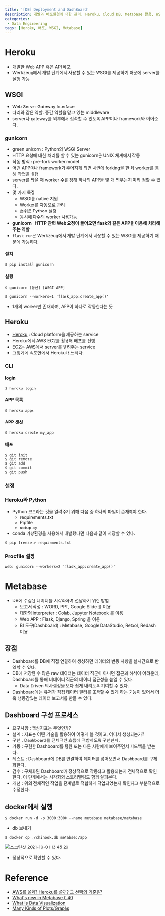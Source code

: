 ```yaml
---
title: '[DE] Deployment and DashBoard'
description: 개발과 배포환경에 대한 관리, Heroku, Cloud DB, Metabase 활용, WSGI
categories:
 - Data Engineering
tags: [Heroku, 배포, WSGI, Metabase]
---
```


# Heroku
- 개발한 Web APP 혹은 API 배포
- Werkzeug에서 개발 단계에서 사용할 수 있는 WSGI를 제공하기 때문에 server를 실행 가능

## WSGI
- Web Server Gateway Interface
- 다리와 같은 역할. 중간 역할을 맡고 있는 middleware
- server나 gateway를 외부에서 접속할 수 있도록 APP이나 framework와 이어준다.

### gunicorn
- green unicorn : Python의 WSGI Server
- HTTP 요청에 대한 처리를 할 수 있는 gunicorn은 UNIX 체계에서 작동
- 작동 방식 : pre-fork worker model
- 어떤 APP이나 framework가 주어지게 되면 사전에 forking을 한 뒤 worker를 통해 작업을 실행
- server를 띄울 때 worker 수를 정해 하나의 APP을 몇 개 띄우는지 미리 정할 수 있다.
- 몇 가지 특징
  - WSGI를 native 지원
  - Worker를 자동으로 관리
  - 손쉬운 Python 설정
  - 동시에 다수의 worker 사용가능
- **gunicorn : HTTP 관련 Web 요청이 들어오면 flask와 같은 APP을 이용해 처리해주는 역할**
- `flask run`은 Werkzeug에서 개발 단계에서 사용할 수 있는 WSGI를 제공하기 때문에 가능하다.

#### 설치

```
$ pip install gunicorn
```

#### 실행

```
$ gunicorn [옵션] [WSGI APP]

$ gunicorn --workers=1 'flask_app:create_app()'
```

- 1개의 worker만 존재하며, APP이 하나로 작동한다는 뜻

## Heroku
- [Heroku](https://dashboard.heroku.com/) : Cloud platform을 제공하는 service
- Heroku에서 AWS EC2를 활용해 배포를 진행
- EC2는 AWS에서 server를 빌려주는 service
- 그렇기에 속도면에서 Heroku가 느리다.

### CLI

#### login

```
$ heroku login
```

#### APP 목록

```
$ heroku apps
```

#### APP 생성

```
$ heroku create my_app
```

#### 배포

```
$ git init
$ git remote
$ git add
$ git commit
$ git push
```

### 설정

### Heroku와 Python
- Python 코드라는 것을 알려주기 위해 다음 중 하나의 파일이 존재해야 한다.
  - requirements.txt
  - Pipfile
  - setup.py
- conda 가상환경을 사용해서 개발했다면 다음과 같이 저장할 수 있다.

```
$ pip freeze > requirments.txt
```

### Procfile 설정

```
web: gunicorn --workers=2 'flask_app:create_app()'
```

# Metabase
- DB에 수집된 데이터를 시각화하여 전달하기 위한 방법
  - 보고서 작성 : WORD, PPT, Google Slide 를 이용
  - 대화형 interpreter : Colab, Jupyter Notebook 를 이용
  - Web APP : Flask, Django, Spring 을 이용
  - BI 도구(Dashboard) : Metabase, Google DataStudio, Retool, Redash 이용

## 장점
- Dashboard를 DB에 직접 연결하여 생성하면 데이터의 변동 사항을 실시간으로 반영할 수 있다.
- DB에 저장된 수 많은 raw 데이터는 데이터 직군이 아니면 접근과 해석이 어려운데, Dashboard를 통해 비데이터 직군의 데이터 접근성을 높일 수 있다.
  - Data Driven 의사결정을 보다 쉽게 내리도록 기여할 수 있다.
- Dashboard에는 유저가 직접 데이터 필터를 조작할 수 있게 하는 기능이 있어서 더욱 생동감있는 데이터 보고서를 만들 수 있다.

## Dashboard 구성 프로세스
- 요구사항 : 핵심지표는 무엇인가?
- 설계 : 지표는 어떤 기술을 활용하여 어떻게 볼 것이고, 어디서 생성되는가?
- 구현 : Dashboard를 전체적인 흐름에 적합하도록 구현한다.
- 가동 : 구현한 Dashboard를 팀원 또는 다른 사람에게 보여주면서 피드백을 받는다.
- 테스트 : Dashboard에 DB를 연결하여 데이터를 넣어보면서 Dashboard를 구체화한다.
- 검수 : 구체화된 Dashboard가 정상적으로 작동되고 활용되는지 전체적으로 확인한다. 이 단계에서는 시각화와 스토리텔링도 함께 살펴본다.
- 개선 : 위의 전체적인 작업을 단계별로 적합하게 작업되었는지 확인하고 부분적으로 수정한다.

## docker에서 실행

```
$ docker run -d -p 3000:3000 --name metabase metabase/metabase
```

- db 보내기

```
$ docker cp ./chinook.db metabse:/app 
```

![스크린샷 2021-10-01 13 45 20](https://user-images.githubusercontent.com/79494088/135566549-80b6f19e-7834-42f0-823e-0f5c1532f1f1.png)

- 정상적으로 확인할 수 있다.

# Reference
- [AWS를 쓸까? Heroku를 쓸까? 그 선택의 기준은?](https://www.youtube.com/watch?v=NTDhBh1SdZ4)
- [What's new in Metabase 0.40](https://youtu.be/KldFCTiGqpc)
- [What is Data Visualization](https://youtu.be/5Zg-C8AAIGg)
- [Many Kinds of Plots/Graphs](https://youtu.be/C07k0euBpr8)
